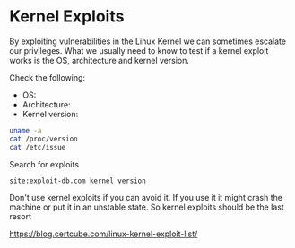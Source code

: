 # Kernel Exploits
By exploiting vulnerabilities in the Linux Kernel we can sometimes escalate our privileges. What we usually need to know to test if a kernel exploit works is the OS, architecture and kernel version.

Check the following:
- OS:
- Architecture:
- Kernel version:

```bash
uname -a
cat /proc/version
cat /etc/issue
```
Search for exploits
```
site:exploit-db.com kernel version
```
Don't use kernel exploits if you can avoid it. If you use it it might crash the machine or put it in an unstable state. So kernel exploits should be the last resort

https://blog.certcube.com/linux-kernel-exploit-list/
